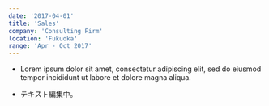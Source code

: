 ```yaml
---
date: '2017-04-01'
title: 'Sales'
company: 'Consulting Firm'
location: 'Fukuoka'
range: 'Apr - Oct 2017'
---
```


- Lorem ipsum dolor sit amet, consectetur adipiscing elit, sed do eiusmod tempor incididunt ut labore et dolore magna aliqua.

- テキスト編集中。
